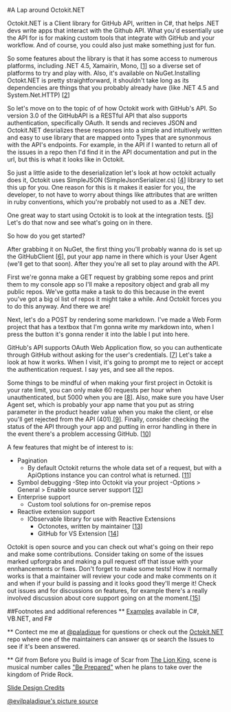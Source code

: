 #A Lap around Octokit.NET

Octokit.NET is a Client library for GitHub API, written in C#, that helps .NET devs write apps that interact with the Github API. What you'd essentially use the API for is for making custom tools that integrate with GitHub and your workflow. And of course, you could also just make something just for fun.

So some features about the library is that it has some access to numerous platforms, including .NET 4.5, Xamairin, Mono, [[1](https://github.com/octokit/octokit.net#supported-platforms)] so a diverse set of platforms to try and play with. Also, it's available on NuGet.Installing Octokt.NET is pretty straightforward, it shouldn't take long as its dependencies are things that you probably already have (like .NET 4.5 and System.Net.HTTP) [[2](https://www.nuget.org/packages/Octokit/0.1.3)]

So let's move on to the topic of of how Octokit work with GitHub's API. So version 3.0 of the GitHubAPI is a RESTful API that also supports authentication, specifically OAuth. It sends and recieves JSON and Octokit.NET desrializes these responses into a simple and intuitively written and easy to use library that are mapped onto Types that are synonmous with the API's endpoints. For example, in the API if I wanted to return all of the issues in a repo then I'd find it in the API documentation and put in the url, but this is what it looks like in Octokit.

So just a little aside to the deserialization let's look at how octokit actually does it, Octokit uses SimpleJSON   (SimpleJsonSerializer.cs) [[4](https://github.com/octokit/octokit.net/blob/f354d1bf00ff7606b46489e3a915e1428414bc47/Octokit/Http/SimpleJsonSerializer.cs)] library to set this up for you. One reason for this is it makes it easier for you, the developer, to not have to worry about things like attributes that are written in ruby conventions, which you're probably not used to as a .NET dev.

One great way to start using Octokit is to look at the integration tests. [[5](https://github.com/octokit/octokit.net/tree/master/Octokit.Tests.Integration/Clients)] Let's do that now and see what's going on in there.

So how do you get started?

After grabbing it on NuGet, the first thing you'll probably wanna do is set up the GitHubClient [[6](https://github.com/octokit/octokit.net#usage-examples)], put your app name in there which is your User Agent (we'll get to that soon). After they you're all set to play around with the API.

First we're gonna make a GET request by grabbing some repos and print them to my console app so I'll make a repository object and grab all my public repos. We've gotta make a task to do this because in the event you've got a big ol list of repos it might take a while. And Octokit forces you to do this anyway. And there we are!

Next, let's do a POST by rendering some markdown. I've made a Web Form project that has a textbox that I'm gonna write my markdown into, when I press the button it's gonna render it into the lable I put into here.

GitHub's API supports OAuth Web Application flow, so you can authenticate through GitHub without asking for the user's credentials. [[7](http://octokitnet.readthedocs.io/en/latest/oauth-flow/)] Let's take a look at how it works. When I visit, it's going to prompt me to reject or accept the authentication request. I say yes, and see all the repos.

Some things to be mindful of when making your first project in Octokit is your rate limit, you can only make 60 requests per hour when unauthenticated, but 5000 when you are [[8](https://developer.github.com/v3/#rate-limiting)]. Also, make sure you have User Agent set, which is probably your app name that you put as string parameter in the product header value when you make the client, or else you'll get rejected from the API (401).[[9](https://developer.github.com/v3/#user-agent-required)]. Finally, consider checking the status of the API through your app and putting in error handling in there in the event there's a problem accessing GitHub. [[10](https://status.github.com/api)]

A few features that might be of interest to is:

- Pagination
  - By default Octokit returns the whole data set of a request, but with a ApiOptions instance you can control what is returned. [[11](http://octokitnet.readthedocs.io/en/latest/extensibility/#pagination)]     
- Symbol debugging
  -Step into Octokit via your project
  -Options > General > Enable source server support [[12](http://octokitnet.readthedocs.io/en/latest/debugging-source/)]
- Enterprise support
  - Custom tool solutions for on-premise repos
- Reactive extension support 
  - IObservable library for use with Reactive Extensions
      - Octonotes, written by maintainer [[13](https://github.com/shiftkey/octonotes/)]
      - GitHub for VS Extension [[14](https://github.com/github/VisualStudio)]


Octokit is open source and you can check out what's going on their repo and make some contributions. Consider taking on some of the issues marked upforgrabs and making a pull request off that issue with your ennhancements or fixes. Don't forget to make some tests! How it normally works is that a maintainer will review your code and make comments on it and when if your build is passing and it looks good they'll merge it! Check out issues and  for discussions on features, for example there's a really involved discussion about core support going on at the moment.[[15](https://github.com/octokit/octokit.net/issues/1115)]


##Footnotes and additional references
** [Examples](https://github.com/paladique/Octokit.NETDemos) available in C#, VB.NET, and F#

** Contect me me at [@paladique](https://twitter.com/paladique) for questions or check out the [Octokit.NET](https://github.com/octokit/octokit.net) repo where one of the maintainers can answer qs or search the Issues to see if it's been answered.

** Gif from Before you Build is image of Scar from [The Lion King](https://en.wikipedia.org/wiki/The_Lion_King), scene is musical number calles ["Be Prepared"](https://en.wikipedia.org/wiki/Be_Prepared_(song)) when he plans to take over the kingdom of Pride Rock.

[Slide Design Credits](http://www.slidescarnival.com/jourdain-free-presentation-template/403)

[@evilpaladique's picture source](https://ericandrewlewis.github.io/emoji-mosaic/)
